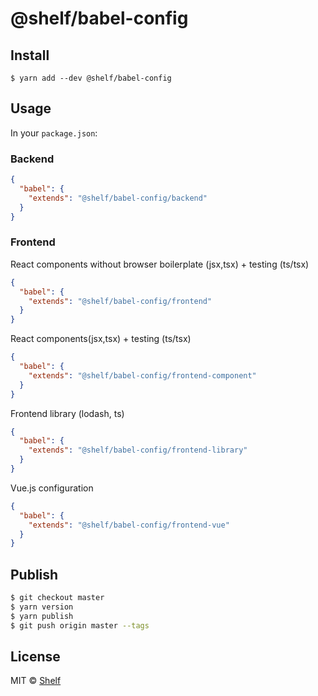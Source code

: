 # @shelf/babel-config

## Install

```
$ yarn add --dev @shelf/babel-config
```

## Usage

In your `package.json`:

### Backend

```json
{
  "babel": {
    "extends": "@shelf/babel-config/backend"
  }
}
```

### Frontend

React components without browser boilerplate (jsx,tsx) + testing (ts/tsx)

```json
{
  "babel": {
    "extends": "@shelf/babel-config/frontend"
  }
}
```

React components(jsx,tsx) + testing (ts/tsx)

```json
{
  "babel": {
    "extends": "@shelf/babel-config/frontend-component"
  }
}
```

Frontend library (lodash, ts)

```json
{
  "babel": {
    "extends": "@shelf/babel-config/frontend-library"
  }
}
```

Vue.js  configuration

```json
{
  "babel": {
    "extends": "@shelf/babel-config/frontend-vue"
  }
}
```

## Publish

```sh
$ git checkout master
$ yarn version
$ yarn publish
$ git push origin master --tags
```

## License

MIT © [Shelf](https://shelf.io)
